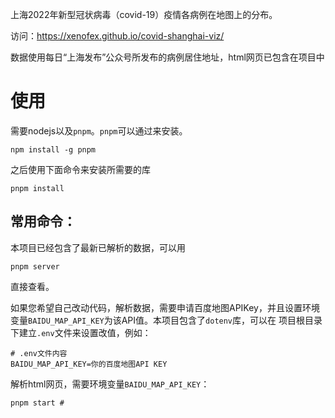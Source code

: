 上海2022年新型冠状病毒（covid-19）疫情各病例在地图上的分布。

访问：https://xenofex.github.io/covid-shanghai-viz/

数据使用每日“上海发布”公众号所发布的病例居住地址，html网页已包含在项目中

# 使用

需要nodejs以及`pnpm`。`pnpm`可以通过来安装。

```shell
npm install -g pnpm
```
之后使用下面命令来安装所需要的库

```shell
pnpm install
```

## 常用命令：

本项目已经包含了最新已解析的数据，可以用

```shell
pnpm server
```

直接查看。

如果您希望自己改动代码，解析数据，需要申请百度地图APIKey，并且设置环境变量`BAIDU_MAP_API_KEY`为该API值。本项目包含了`dotenv`库，可以在
项目根目录下建立`.env`文件来设置改值，例如：

```shell
# .env文件内容
BAIDU_MAP_API_KEY=你的百度地图API KEY
```

解析html网页，需要环境变量`BAIDU_MAP_API_KEY`：

```shell
pnpm start # 
```
